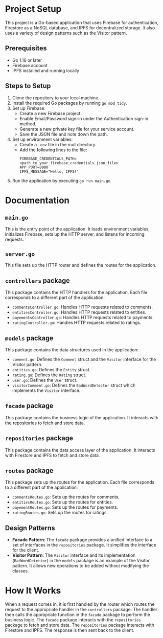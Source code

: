 # Project Setup

This project is a Go-based application that uses Firebase for authentication, Firestore as a NoSQL database, and IPFS for decentralized storage. It also uses a variety of design patterns such as the Visitor pattern.

## Prerequisites

- Go 1.16 or later
- Firebase account
- IPFS installed and running locally

## Steps to Setup

1. Clone the repository to your local machine.
2. Install the required Go packages by running `go mod tidy`.
3. Set up Firebase:
    - Create a new Firebase project.
    - Enable Email/Password sign-in under the Authentication sign-in method.
    - Generate a new private key file for your service account.
    - Save the JSON file and note down the path.
4. Set up environment variables:
    - Create a `.env` file in the root directory.
    - Add the following lines to the file:
      ```
      FIREBASE_CREDENTIALS_PATH=<path_to_your_firebase_credentials_json_file>
      APP_PORT=8080
      IPFS_MESSAGE="Hello, IPFS!"
      ```
5. Run the application by executing `go run main.go`.

# Documentation

## `main.go`

This is the entry point of the application. It loads environment variables, initializes Firebase, sets up the HTTP server, and listens for incoming requests.

## `server.go`

This file sets up the HTTP router and defines the routes for the application.

## `controllers` package

This package contains the HTTP handlers for the application. Each file corresponds to a different part of the application:

- `commentsController.go`: Handles HTTP requests related to comments.
- `entitiesController.go`: Handles HTTP requests related to entities.
- `payementsController.go`: Handles HTTP requests related to payments.
- `ratingController.go`: Handles HTTP requests related to ratings.

## `models` package

This package contains the data structures used in the application:

- `comment.go`: Defines the `Comment` struct and the `Visitor` interface for the Visitor pattern.
- `entities.go`: Defines the `Entity` struct.
- `rating.go`: Defines the `Rating` struct.
- `user.go`: Defines the `User` struct.
- `visitorComment.go`: Defines the `BadWordDetector` struct which implements the `Visitor` interface.

## `facade` package

This package contains the business logic of the application. It interacts with the repositories to fetch and store data.

## `repositories` package

This package contains the data access layer of the application. It interacts with Firestore and IPFS to fetch and store data.

## `routes` package

This package sets up the routes for the application. Each file corresponds to a different part of the application:

- `commentsRoutes.go`: Sets up the routes for comments.
- `entitiesRoutes.go`: Sets up the routes for entities.
- `payementRoutes.go`: Sets up the routes for payments.
- `ratingRoutes.go`: Sets up the routes for ratings.

## Design Patterns

- **Facade Pattern**: The `facade` package provides a unified interface to a set of interfaces in the `repositories` package. It simplifies the interface for the client.
- **Visitor Pattern**: The `Visitor` interface and its implementation (`BadWordDetector`) in the `models` package is an example of the Visitor pattern. It allows new operations to be added without modifying the classes.

# How It Works

When a request comes in, it is first handled by the router which routes the request to the appropriate handler in the `controllers` package. The handler then calls the appropriate function in the `facade` package to perform the business logic. The `facade` package interacts with the `repositories` package to fetch and store data. The `repositories` package interacts with Firestore and IPFS. The response is then sent back to the client.